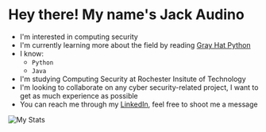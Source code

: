 # Hey there! My name's Jack Audino
  - I'm interested in computing security
  - I'm currently learning more about the field by reading [Gray Hat Python](https://www.amazon.com/Gray-Hat-Python-Programming-Engineers/dp/1593271921)
  - I know:
    - ```Python```
    - ```Java```
  - I'm studying Computing Security at Rochester Insitute of Technology
  - I'm looking to collaborate on any cyber security-related project, I want to get as much experience as possible
  - You can reach me through my [LinkedIn](www.linkedin.com/in/jack-audino), feel free to shoot me a message

![My Stats](https://github-readme-stats.vercel.app/api?username=jack-audino&theme=tokyonight&show_icons=true&cache_seconds=10000)
